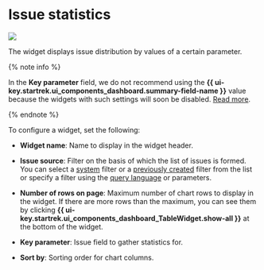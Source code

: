 # Issue statistics

![](../../_assets/tracker/widgets/stat.png)

The widget displays issue distribution by values of a certain parameter.

{% note info %}

In the **Key parameter** field, we do not recommend using the **{{ ui-key.startrek.ui_components_dashboard.summary-field-name }}** value because the widgets with such settings will soon be disabled. [Read more](../faq.md#section_del_widget).

{% endnote %}

To configure a widget, set the following:

- **Widget name**: Name to display in the widget header.

- **Issue source**: Filter on the basis of which the list of issues is formed. You can select a [system](default-filters.md) filter or a [previously created](create-filter.md) filter from the list or specify a filter using the [query language](query-filter.md) or parameters.

- **Number of rows on page**: Maximum number of chart rows to display in the widget. If there are more rows than the maximum, you can see them by clicking **{{ ui-key.startrek.ui_components_dashboard_TableWidget.show-all }}** at the bottom of the widget.

- **Key parameter**: Issue field to gather statistics for.

- **Sort by**: Sorting order for chart columns.


